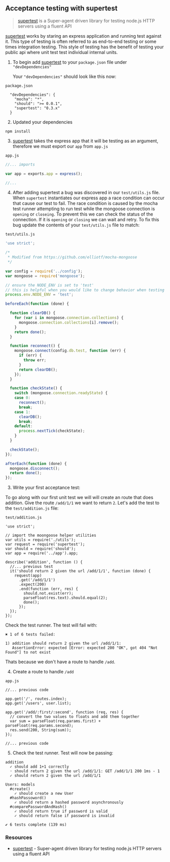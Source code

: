 ## Acceptance testing with supertest


> [supertest][supertest] is a Super-agent driven library for testing
  node.js HTTP servers using a fluent API

[supertest][supertest] works by staring an express application and running test against it. This type of testing is often referred to as end-to-end testing or some times integration testing. This style of testing has the benefit of testing your public api where unit test test individual internal units.


1. To begin add [supertest][supertest] to
   your `package.json` file under `"devDependencies"`
   
   Your `"devDependencies"` should look like this now:

  `package.json`

  ```
    "devDependencies": {
      "mocha": "*",
      "should": ">= 0.0.1",
      "supertest": "0.3.x"
    }
  ```

2. Updated your dependencies

  ```
  npm install
  ```

3. [supertest][supertest] takes the express app that it will be testing as an argument, therefore we must export our `app` from `app.js`

  `app.js`

  ```javascript
  //... imports

  var app = exports.app = express();

  //...
  ```

4. After adding supertest a bug was discovered in our `test/utils.js` file. When `supertest` instantiates our express app a race condition can occur that cause our test to fail. The race condition is caused by the mocha test runner attempting to run test while the mongoose connection is `opening` or `closeing`. To prevent this we can check the status of the connection. If it is `opening` or `closing` we can wait and retry. To fix this bug update the contents of your `test/utils.js` file to match:

  `test/utils.js`

  ```javascript
  'use strict';

  /*
   * Modified from https://github.com/elliotf/mocha-mongoose
   */

  var config = require('../config');
  var mongoose = require('mongoose');

  // ensure the NODE_ENV is set to 'test'
  // this is helpful when you would like to change behavior when testing
  process.env.NODE_ENV = 'test';

  beforeEach(function (done) {

    function clearDB() {
      for (var i in mongoose.connection.collections) {
        mongoose.connection.collections[i].remove();
      }
      return done();
    }

    function reconnect() {
      mongoose.connect(config.db.test, function (err) {
        if (err) {
          throw err;
        }
        return clearDB();
      });
    }

    function checkState() {
      switch (mongoose.connection.readyState) {
      case 0:
        reconnect();
        break;
      case 1:
        clearDB();
        break;
      default:
        process.nextTick(checkState);
      }
    }

    checkState();
  });

  afterEach(function (done) {
    mongoose.disconnect();
    return done();
  });
  ```

3. Write your first acceptance test:

  To go along with our first unit test we will will create an route that does addition. Give the route `/add/1/1` we want to return `2`. Let's add the test to the `test/addition.js` file:

  `test/addition.js`

  ```
  'use strict';

  // import the moongoose helper utilities
  var utils = require('./utils');
  var request = require('supertest');
  var should = require('should');
  var app = require('../app').app;

  describe('addition', function () {
    //... previous test
    it('should return 2 given the url /add/1/1', function (done) {
      request(app)
        .get('/add/1/1')
        .expect(200)
        .end(function (err, res) {
          should.not.exist(err);
          parseFloat(res.text).should.equal(2);
          done();
        });
    });
  });
  ``` 

  Check the test runner. The test will fail with:

  ```
  ✖ 1 of 6 tests failed:

  1) addition should return 2 given the url /add/1/1:
     AssertionError: expected [Error: expected 200 "OK", got 404 "Not Found"] to not exist
  ```

  Thats because we don't have a route to handle `/add`.

4. Create a route to handle `/add`

  `app.js`

  ```
  //... previous code

  app.get('/', routes.index);
  app.get('/users', user.list);

  app.get('/add/:first/:second', function (req, res) {
    // convert the two values to floats and add them together
    var sum = parseFloat(req.params.first) + parseFloat(req.params.second);
    res.send(200, String(sum));
  });

  //... previous code
  ```

5. Check the test runner. Test will now be passing:

  ```
  addition
    ✓ should add 1+1 correctly 
    ◦ should return 2 given the url /add/1/1: GET /add/1/1 200 1ms - 1
    ✓ should return 2 given the url /add/1/1 

  Users: models
    #create()
      ✓ should create a new User 
    #hashPassoword()
      ✓ should return a hashed password asynchronously 
    #comparePasswordAndHash()
      ✓ should return true if password is valid 
      ✓ should return false if password is invalid 

  ✔ 6 tests complete (139 ms)
  ```
### Resources

- [supertest][supertest] - Super-agent driven library for testing node.js HTTP servers using a fluent API

[supertest]: https://github.com/visionmedia/supertest
